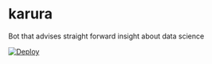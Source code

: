# karura

Bot that advises straight forward insight about data science

[![Deploy](https://www.herokucdn.com/deploy/button.png)](https://heroku.com/deploy)

